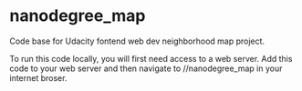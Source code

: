 # nanodegree_map
Code base for Udacity fontend web dev neighborhood map project.

To run this code locally, you will first need access to a web server.  Add
this code to your web server and then navigate to
<your web server>/<your root>/nanodegree_map in your internet broser.

